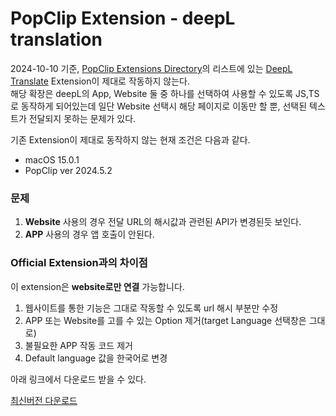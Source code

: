 # PopClip Extension - deepL translation

2024-10-10 기준, [PopClip Extensions Directory](https://www.popclip.app/extensions/)의 리스트에 있는 [DeepL Translate](https://www.deepl.com/en/translator) Extension이 제대로 작동하지 않는다.  
해당 확장은 deepL의 App, Website 둘 중 하나를 선택하여 사용할 수 있도록 JS,TS로 동작하게 되어있는데 일단 Website 선택시 해당 페이지로 이동만 할 뿐, 선택된 텍스트가 전달되지 못하는 문제가 있다.    

기존 Extension이 제대로 동작하지 않는 현재 조건은 다음과 같다. 
- macOS 15.0.1
- PopClip ver 2024.5.2

### 문제
1. **Website** 사용의 경우 전달 URL의 해시값과 관련된 API가 변경된듯 보인다.
2. **APP** 사용의 경우 앱 호출이 안된다. 

### Official Extension과의 차이점
이 extension은 **website로만 연결** 가능합니다.  
1. 웹사이트를 통한 기능은 그대로 작동할 수 있도록 url 해시 부분만 수정
2. APP 또는 Website를 고를 수 있는 Option 제거(target Language 선택창은 그대로)
3. 불필요한 APP 작동 코드 제거 
4. Default language 값을 한국어로 변경 

아래 링크에서 다운로드 받을 수 있다.



[최신버전 다운로드](https://github.com/inchanS/popclip-deepL-webTranslation/releases/latest)

